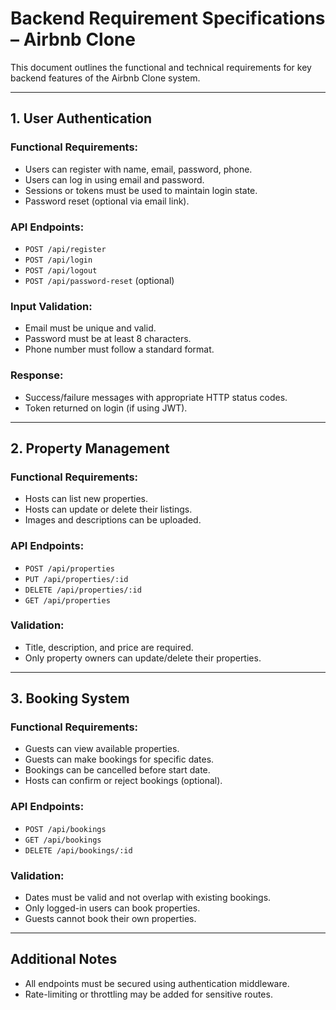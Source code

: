 # Backend Requirement Specifications – Airbnb Clone

This document outlines the functional and technical requirements for key backend features of the Airbnb Clone system.

---

## 1. User Authentication

###  Functional Requirements:
- Users can register with name, email, password, phone.
- Users can log in using email and password.
- Sessions or tokens must be used to maintain login state.
- Password reset (optional via email link).

###  API Endpoints:
- `POST /api/register`
- `POST /api/login`
- `POST /api/logout`
- `POST /api/password-reset` (optional)

###  Input Validation:
- Email must be unique and valid.
- Password must be at least 8 characters.
- Phone number must follow a standard format.

###  Response:
- Success/failure messages with appropriate HTTP status codes.
- Token returned on login (if using JWT).

---

## 2. Property Management

###  Functional Requirements:
- Hosts can list new properties.
- Hosts can update or delete their listings.
- Images and descriptions can be uploaded.

###  API Endpoints:
- `POST /api/properties`
- `PUT /api/properties/:id`
- `DELETE /api/properties/:id`
- `GET /api/properties`

###  Validation:
- Title, description, and price are required.
- Only property owners can update/delete their properties.

---

## 3. Booking System

###  Functional Requirements:
- Guests can view available properties.
- Guests can make bookings for specific dates.
- Bookings can be cancelled before start date.
- Hosts can confirm or reject bookings (optional).

###  API Endpoints:
- `POST /api/bookings`
- `GET /api/bookings`
- `DELETE /api/bookings/:id`

###  Validation:
- Dates must be valid and not overlap with existing bookings.
- Only logged-in users can book properties.
- Guests cannot book their own properties.

---

##  Additional Notes
- All endpoints must be secured using authentication middleware.
- Rate-limiting or throttling may be added for sensitive routes.

